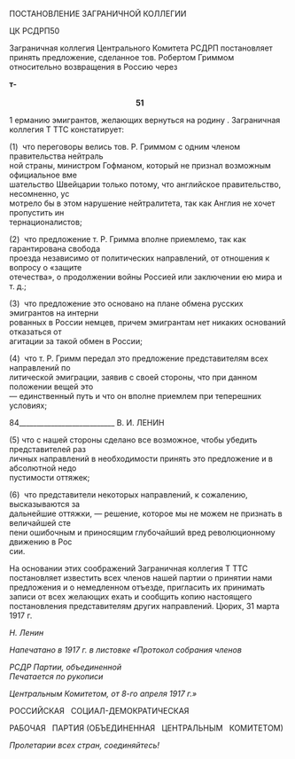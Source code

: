 ПОСТАНОВЛЕНИЕ ЗАГРАНИЧНОЙ КОЛЛЕГИИ

ЦК РСДРП50

Заграничная коллегия Центрального Комитета РСДРП постановляет принять пред­ложение, сделанное тов. Робертом Гриммом относительно возвращения в Россию через

**т-**                                                                                                                                                                                          **51**

1 ерманию эмигрантов, желающих вернуться на родину . Заграничная коллегия Τ TTC констатирует:

(1)  что переговоры велись тов. Р. Гриммом с одним членом правительства нейтраль­  
ной страны, министром Гофманом, который не признал возможным официальное вме­  
шательство Швейцарии только потому, что английское правительство, несомненно, ус­  
мотрело бы в этом нарушение нейтралитета, так как Англия не хочет пропустить ин­  
тернационалистов;

(2)  что предложение т. Р. Гримма вполне приемлемо, так как гарантирована свобода  
проезда независимо от политических направлений, от отношения к вопросу о «защите  
отечества», о продолжении войны Россией или заключении ею мира и т. д.;

(3)  что предложение это основано на плане обмена русских эмигрантов на интерни­  
рованных в России немцев, причем эмигрантам нет никаких оснований отказаться от  
агитации за такой обмен в России;

(4)  что т. Р. Гримм передал это предложение представителям всех направлений по­  
литической эмиграции, заявив с своей стороны, что при данном положении вещей это  
— единственный путь и что он вполне приемлем при теперешних условиях;

  

84___________________________ В. И. ЛЕНИН

(5) что с нашей стороны сделано все возможное, чтобы убедить представителей раз­  
личных направлений в необходимости принять это предложение и в абсолютной недо­  
пустимости оттяжек;

(6)  что представители некоторых направлений, к сожалению, высказываются за  
дальнейшие оттяжки, — решение, которое мы не можем не признать в величайшей сте­  
пени ошибочным и приносящим глубочайший вред революционному движению в Рос­  
сии.

На основании этих соображений Заграничная коллегия Τ TTC постановляет известить всех членов нашей партии о принятии нами предложения и о немедленном отъезде, пригласить их принимать записи от всех желающих ехать и сообщить копию настояще­го постановления представителям других направлений. Цюрих, 31 марта 1917 г.

_Н. Ленин_

_Напечатано в 1917 г. в листовке «Протокол собрания членов_

_РСДР Партии, объединенной_                                                              _Печатается по рукописи_

_Центральным Комитетом, от_ _8-го апреля 1917 г.»_

РОССИЙСКАЯ   СОЦИАЛ-ДЕМОКРАТИЧЕСКАЯ

РАБОЧАЯ   ПАРТИЯ (ОБЪЕДИНЕННАЯ   ЦЕНТРАЛЬНЫМ   КОМИТЕТОМ)

_Пролетарии всех стран, соединяйтесь!_